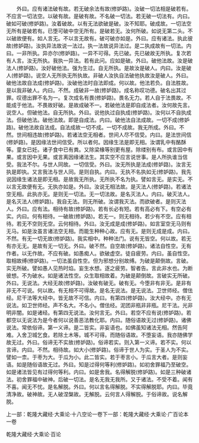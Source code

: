 <!-- { "loadSidebar": true } -->
　　外曰。应有诸法破有故。若无破余法有故(修妒路)。汝破一切法相是破若有。不应言一切法空。以破有故。是破有故。不名破一切法。若无破一切法有。内曰。破如可破(修妒路)。汝着破故。以有无法欲破是破。汝不知耶。破成故。一切法空无所有是破若有。已堕可破中空无所有。是破若无。汝何所破。如说无第二头。不以破故便有。如人言无。不以言无故有。破可破亦如是。外曰。应有诸法。执此彼故(修妒路)。汝执异法故说一法过。执一法故说异法过。是二执成故有一切法。内曰。一非所执。异亦尔(修妒路)。一异不可得。先已破。先已破故无所执。复次若有人言。汝无所执。我执一异法。若有此问。应如是破。外曰。破他法故。汝是破法人(修妒路)。汝好破他法。强为生过。自无所执。是故汝是破人。内曰。汝是破人(修妒路)。说空人无所执无所执故。非破人汝执自法破他执故汝是破人。外曰。破他法故自法成(修妒路)。汝破他法时自法即成。何以故。他法若负。自法胜故。是以我非破人。内曰。不然。成破非一故(修妒路)。成名称叹功德。破名出其过罪。叹德出罪不名为一。复次成名有畏(修妒路)。畏名无力。若人自于法畏故。不能成于他法。不畏故好破。是故成破不一。若破他法是即自成法者。汝何故先言。说空人。但破他法。自无所执。外曰。说他执过自执成(修妒路)。汝何以不自执成法。但破他法。破他法故。即是自成法。内曰。破他法自法成故。一切不成(修妒路)。破他法故自法成。自法成故一切不成。一切不成故。我无所成。外曰。不然。世间相违故(修妒路)。若诸法空无相者。世间人尽不信受。内曰。是法世间信(修妒路)。是因缘法世间信受。所以者何。因缘生法是即无相。汝谓乳中有酪酥等。童女已妊。诸子食中已有粪。又除梁椽等别更有屋。除缕别有布。或言因中有果。或言因中无果。或言离因缘诸法生。其实空不应言说世事。是人所执谁当信受。我法不尔。与世人同故。一切信受。外曰。汝无所执是法成(修妒路)。汝言无执是即执。又言我法与世人同。是则自执。内曰。无执不名执如无(修妒路)。我先说因缘生诸法是即无相。是故我无所执。无所执不名为执。譬如言无。是实无。不以言无故便有无。无执亦如是。外曰。汝说无相法故。是灭法人(修妒路)。若诸法空无相。此执亦无。是则无一切法。无一切法故。是名灭法人。内曰。破灭法人。是名灭法人(修妒路)。我自无法。则无所破。汝谓我灭法。而欲破者。是则灭法人。外曰。应有法。相待有故(修妒路)。若有长必有短。若有高必有下。有空必有实。内曰。何有相待。一破故(修妒路)。若无一。则无相待。若少有不空。应有相待。若无不空则无空。云何相待。外曰。汝无成是成(修妒路)。如言室空无马则有无马。如是汝虽言诸法空无相。而能生种种心故。应有无。是则无成是成。内曰。不然。有无一切无故(修妒路)。我实相中。种种法门。说有无皆空。何以故。若无有亦无无。是故有无一切无。外曰。破不然。自空故(修妒路)。诸法自性空。无有作者。以无作故。不应有破。如愚痴人。欲破虚空。徒自疲劳。内曰。虽自性空。取相故缚(修妒路)。一切法虽自性空。但为邪想分别故缚。为破是颠倒故。言破。实无所破。譬如愚人见热时焰。妄生水想。逐之疲劳。智者告。言此非水也。为断彼想。不为破水。如是诸法性空。众生取相故着。为破是颠倒故。言破实无所破。外曰。无说法。大经无故(修妒路)。汝破有破无。破有无。今堕非有非无。是非有非无不可说。何以故。有无相不可得故。是名无说法。是无说法。卫世师经。僧佉经。尼干法等大经中。皆无故不可信。内曰。有第四(修妒路)。汝大经中。亦有无说法。如卫世师经。声不名大。不名小。僧佉经。泥团非瓶非非瓶。尼干法。光非明非闇。如是诸经。有第四无说法。汝何言无。外曰。若空不应有说(修妒路)。若都空以无说法为是今者何以说善恶法教化耶。内曰。随俗语故无过(修妒路)。诸佛说法。常依俗谛。第一义谛。是二皆实。非妄语也。如佛虽知诸法无相。然告阿难。入舍卫城乞食。若除土木等。城不可得。而随俗语故。不堕妄语。我亦随佛学故无过。外曰。俗谛无不实故(修妒路)。俗谛若实。则入第一义谛。若不实。何以言谛。内曰。不然。相待故。如大小(修妒路)。俗谛于世人为实。于圣人为不实。譬如一柰。于枣为大。于瓜为小。此二皆实。若于枣言小。于瓜言大者。是则妄语。如是随俗语故无过。外曰。知是过得何等利(修妒路)。如初舍罪福乃至破空。如是诸法皆见有过得何等利。内曰。如是舍我。名得解脱(修妒路)。如是三种破诸法。初舍罪福中破神。后破一切法。是名无我无我所。又于诸法。不受不着。闻有不喜。闻无不忧。是名解脱。外曰。何以言名得解脱。不实得解脱耶。内曰。毕竟清净故。破神故。无人破涅槃故。无解脱。云何言人得解脱。于俗谛故。说名解脱。

上一部：乾隆大藏经·大乘论·十八空论一卷下一部：乾隆大藏经·大乘论·广百论本一卷




乾隆大藏经·大乘论·百论
